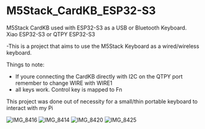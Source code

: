 # M5Stack_CardKB_ESP32-S3
M5Stack CardKB used with ESP32-S3 as a USB or Bluetooth Keyboard. Xiao ESP32-S3 or QTPY ESP32-S3

-This is a project that aims to use the M5Stack Keyboard as a wired/wireless keyboard. 

Things to note:
- If youre connecting the CardKB directly with I2C on the QTPY port remember to change WIRE with WIRE1
- all keys work. Control key is mapped to Fn
  
This project was done out of necessity for a small/thin portable keyboard to interact with my Pi

![IMG_8416](https://github.com/user-attachments/assets/289f7913-a9fc-486d-bf1b-debdabb3f4c5)
![IMG_8414](https://github.com/user-attachments/assets/165ebaf3-08c9-4b40-aa64-06ac540f2bc7)
![IMG_8420](https://github.com/user-attachments/assets/28b73ea8-118a-4fd1-8a1b-0cd1b061b99d)
![IMG_8425](https://github.com/user-attachments/assets/df59eba5-c030-4fd0-821c-b4dbe8fcf2bd)
